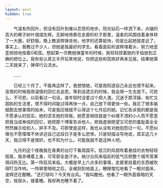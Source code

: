 ```yaml
---
layout: post
hidden: true
---
```

　　气温有所回升，但没有回升到难以忍受的地步。阳光钻石一样洒下来，点缀的高大的椰子树叶熠熠生辉。无聊地倚靠在走廊的栏子那里，温柔的风围绕着身体转了一大圈，好舒服。晚上教波辉弹吉他，他学的还算挺快，但是比起她就差远了。事实上，我教过不少人，但她是我最好的学生。看着面前的波辉埋着头，努力地歪歪扭扭地按着G和弦。想起第一次教她弹童年的时候，我轻轻捏着她的手指放到正确的把位上。我有些认真又半开玩笑地说，你把这些和弦练好再来见我，结果她第二天就来了，弹得行云流水。

　　……

　　已经三个月了，不能再这样了。我想恨她，可是我知道自己永远也恨不起来。该恨的时候我用温情的回忆去追思，等到该遗忘的时候，我会用一生去放下。可悲么，不可悲。以前看过一句话，谁年轻时没爱过个把人渣。沉迷于那浮躁、匆忙又固执的生活里，恨不得时间能过得再快一点，自己放下得更快一些。我花了很多脑细胞去想事情的始末，可是我压根就不认得这个七月后的她。记忆告诉我的都是我不愿承认的现实。她的谎言她的背叛，她愿意相信我是个纠缠不清的小人而不愿意把我当成单纯的回忆，她把那个博客告诉他人，把我虚弱绝望又可悲的羞耻面全全然然展示给别人，猝手不及。可即使是这样，我也从没有对她抱怨过一句，不愿纠缠也不愿喋喋不休讲述自己这段日子是多么悲惨。只是轻描淡写地说，其实这几十天，我过得不是很好。也不知为什么，可能我就不是这种人吧。

　　九月的这个夜晚我在昏黄的台灯下看周国平。低沉的风扇吹着悬挂的衣物轻轻摇晃，我赤裸着上身，可背部全是汗水。纳沙台风来临前的低气压把整个城市笼罩得闷热无比。第一阵狂风来临，大概是早上六点多的事情，走廊里挂着的东西被吹得叮当作响，一阵噼里啪啦之后，全被刮到地面上。睡眼惺忪地看了一眼对面床，波辉还在酣睡。"还打球吗？今天有台风。"我叫醒他。他看了一眼外面昏暗的天空，摇摇头，接着睡。我却再也睡不着了。
